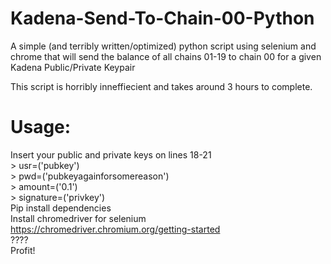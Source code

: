 # Kadena-Send-To-Chain-00-Python
A simple (and terribly written/optimized) python script using selenium and chrome that will send the balance of all chains 01-19 to chain 00 for a given Kadena Public/Private Keypair

This script is horribly inneffiecient and takes around 3 hours to complete. 


# Usage: 
Insert your public and private keys on lines 18-21 <br>
  	> usr=('pubkey') <br>
	> pwd=('pubkeyagainforsomereason') <br>
	> amount=('0.1')<br>
	> signature=('privkey')<br>
Pip install dependencies <br>
Install chromedriver for selenium https://chromedriver.chromium.org/getting-started <br>
????<br>
Profit! <br>
